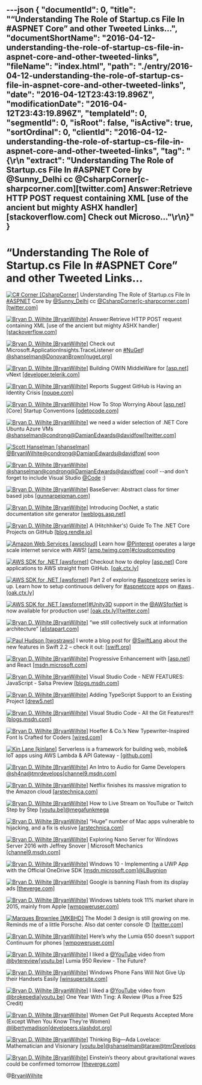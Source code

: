 ---json
{
  "documentId": 0,
  "title": "“Understanding The Role of Startup.cs File In #ASPNET Core” and other Tweeted Links…",
  "documentShortName": "2016-04-12-understanding-the-role-of-startup-cs-file-in-aspnet-core-and-other-tweeted-links",
  "fileName": "index.html",
  "path": "./entry/2016-04-12-understanding-the-role-of-startup-cs-file-in-aspnet-core-and-other-tweeted-links",
  "date": "2016-04-12T23:43:19.896Z",
  "modificationDate": "2016-04-12T23:43:19.896Z",
  "templateId": 0,
  "segmentId": 0,
  "isRoot": false,
  "isActive": true,
  "sortOrdinal": 0,
  "clientId": "2016-04-12-understanding-the-role-of-startup-cs-file-in-aspnet-core-and-other-tweeted-links",
  "tag": "{\r\n  \"extract\": \"Understanding The Role of Startup.cs File In #ASPNET Core by @Sunny_Delhi cc @CsharpCorner[c-sharpcorner.com][twitter.com] Answer:Retrieve HTTP POST request containing XML [use of the ancient but mighty ASHX handler] [stackoverflow.com] Check out Microso...\"\r\n}"
}
---

# “Understanding The Role of Startup.cs File In #ASPNET Core” and other Tweeted Links…

[<img alt="C# Corner [CsharpCorner]" src="https://songhay.blob.core.windows.net/shared-social-twitter/CsharpCorner.png">](https://t.co/ZKgCN5XG4O "C# Corner [CsharpCorner]") Understanding The Role of Startup.cs File In [#ASPNET](http://twitter.com/search?q=%23ASPNET) Core by [@Sunny_Delhi](http://twitter.com/Sunny_Delhi) cc [@CsharpCorner](http://twitter.com/CsharpCorner)[[c-sharpcorner.com]](http://www.c-sharpcorner.com/article/understanding-the-role-of-startup-cs-file-in-asp-net-core/)[[twitter.com]](http://twitter.com/CsharpCorner/status/716573517710368768/photo/1)

[<img alt="Bryan D. Wilhite [BryanWilhite]" src="https://songhay.blob.core.windows.net/shared-social-twitter/BryanWilhite.jpeg">](http://t.co/UNdqV0Z1zz "Bryan D. Wilhite [BryanWilhite]") Answer:Retrieve HTTP POST request containing XML [use of the ancient but mighty ASHX handler] [[stackoverflow.com]](http://stackoverflow.com/a/10049026/22944?stw=2)

[<img alt="Bryan D. Wilhite [BryanWilhite]" src="https://songhay.blob.core.windows.net/shared-social-twitter/BryanWilhite.jpeg">](http://t.co/UNdqV0Z1zz "Bryan D. Wilhite [BryanWilhite]") Check out Microsoft.ApplicationInsights.TraceListener on [#NuGet](http://twitter.com/search?q=%23NuGet)! [@shanselman](http://twitter.com/shanselman)[@DonovanBrown](http://twitter.com/DonovanBrown)[[nuget.org]](https://nuget.org/packages/Microsoft.ApplicationInsights.TraceListener/)

[<img alt="Bryan D. Wilhite [BryanWilhite]" src="https://songhay.blob.core.windows.net/shared-social-twitter/BryanWilhite.jpeg">](http://t.co/UNdqV0Z1zz "Bryan D. Wilhite [BryanWilhite]") Building OWIN MiddleWare for [[asp.net]](http://ASP.NET) vNext [[developer.telerik.com]](http://developer.telerik.com/featured/building-owin-middleware-for-asp-net-vnext/)

[<img alt="Bryan D. Wilhite [BryanWilhite]" src="https://songhay.blob.core.windows.net/shared-social-twitter/BryanWilhite.jpeg">](http://t.co/UNdqV0Z1zz "Bryan D. Wilhite [BryanWilhite]") Reports Suggest GitHub is Having an Identity Crisis [[noupe.com]](http://www.noupe.com/development/reports-suggest-github-identity-crisis.html)

[<img alt="Bryan D. Wilhite [BryanWilhite]" src="https://songhay.blob.core.windows.net/shared-social-twitter/BryanWilhite.jpeg">](http://t.co/UNdqV0Z1zz "Bryan D. Wilhite [BryanWilhite]") How To Stop Worrying About [[asp.net]](http://ASP.NET) [Core] Startup Conventions [[odetocode.com]](http://odetocode.com/blogs/scott/archive/2016/02/09/how-to-stop-worrying-about-asp-net-startup-conventions.aspx)

[<img alt="Bryan D. Wilhite [BryanWilhite]" src="https://songhay.blob.core.windows.net/shared-social-twitter/BryanWilhite.jpeg">](http://t.co/UNdqV0Z1zz "Bryan D. Wilhite [BryanWilhite]") we need a wider selection of .NET Core Ubuntu Azure VMs [@shanselman](http://twitter.com/shanselman)[@condrong](http://twitter.com/condrong)[@DamianEdwards](http://twitter.com/DamianEdwards)[@davidfowl](http://twitter.com/davidfowl)[[twitter.com]](http://twitter.com/BryanWilhite/status/697891630834012160/photo/1)

[<img alt="Scott Hanselman [shanselman]" src="https://songhay.blob.core.windows.net/shared-social-twitter/shanselman.jpeg">](https://t.co/KWE5X1BBOh "Scott Hanselman [shanselman]")[@BryanWilhite](http://twitter.com/BryanWilhite)[@condrong](http://twitter.com/condrong)[@DamianEdwards](http://twitter.com/DamianEdwards)[@davidfowl](http://twitter.com/davidfowl) soon

[<img alt="Bryan D. Wilhite [BryanWilhite]" src="https://songhay.blob.core.windows.net/shared-social-twitter/BryanWilhite.jpeg">](http://t.co/UNdqV0Z1zz "Bryan D. Wilhite [BryanWilhite]")[@shanselman](http://twitter.com/shanselman)[@condrong](http://twitter.com/condrong)[@DamianEdwards](http://twitter.com/DamianEdwards)[@davidfowl](http://twitter.com/davidfowl) cool! --and don't forget to include Visual Studio [@Code](http://twitter.com/Code) :)

[<img alt="Bryan D. Wilhite [BryanWilhite]" src="https://songhay.blob.core.windows.net/shared-social-twitter/BryanWilhite.jpeg">](http://t.co/UNdqV0Z1zz "Bryan D. Wilhite [BryanWilhite]") BaseServer: Abstract class for timer based jobs [[gunnarpeipman.com]](http://gunnarpeipman.com/2016/02/baseserver-abstract-class-for-timer-based-jobs/)

[<img alt="Bryan D. Wilhite [BryanWilhite]" src="https://songhay.blob.core.windows.net/shared-social-twitter/BryanWilhite.jpeg">](http://t.co/UNdqV0Z1zz "Bryan D. Wilhite [BryanWilhite]") Introducing DocNet, a static documentation site generator [[weblogs.asp.net]](http://weblogs.asp.net/fbouma/introducing-docnet-a-static-documentation-site-generator)

[<img alt="Bryan D. Wilhite [BryanWilhite]" src="https://songhay.blob.core.windows.net/shared-social-twitter/BryanWilhite.jpeg">](http://t.co/UNdqV0Z1zz "Bryan D. Wilhite [BryanWilhite]") A (Hitchhiker's) Guide To The .NET Core Projects on GitHub [[blog.rendle.io]](https://blog.rendle.io/a-guide-to-the-net-projects-on-github/)

[<img alt="Amazon Web Services [awscloud]" src="https://songhay.blob.core.windows.net/shared-social-twitter/awscloud.png">](https://t.co/8QQO0BCGlY "Amazon Web Services [awscloud]") Learn how [@Pinterest](http://twitter.com/Pinterest) operates a large scale internet service with AWS! [[amp.twimg.com]](https://amp.twimg.com/v/744d5e84-3d6e-4438-949d-69489bab1e06)[#cloudcomputing](http://twitter.com/search?q=%23cloudcomputing)

[<img alt="AWS SDK for .NET [awsfornet]" src="https://songhay.blob.core.windows.net/shared-social-twitter/awsfornet.png">](http://t.co/Ve9aKUSxar "AWS SDK for .NET [awsfornet]") Checkout how to deploy [[asp.net]](http://ASP.NET) Core applications to AWS straight from GitHub. [[oak.ctx.ly]](http://oak.ctx.ly/r/4cifc)

[<img alt="AWS SDK for .NET [awsfornet]" src="https://songhay.blob.core.windows.net/shared-social-twitter/awsfornet.png">](http://t.co/Ve9aKUSxar "AWS SDK for .NET [awsfornet]") Part 2 of exploring [#aspnetcore](http://twitter.com/search?q=%23aspnetcore) series is up. Learn how to setup continuous delivery for [#aspnetcore](http://twitter.com/search?q=%23aspnetcore) apps on [#aws](http://twitter.com/search?q=%23aws).. [[oak.ctx.ly]](http://oak.ctx.ly/r/4dhb8)

[<img alt="AWS SDK for .NET [awsfornet]" src="https://songhay.blob.core.windows.net/shared-social-twitter/awsfornet.png">](http://t.co/Ve9aKUSxar "AWS SDK for .NET [awsfornet]")[#Unity3D](http://twitter.com/search?q=%23Unity3D) support in the [@AWSforNet](http://twitter.com/AWSforNet) is now available for production use! [[oak.ctx.ly]](http://oak.ctx.ly/r/4boj4)[[twitter.com]](http://twitter.com/awsfornet/status/701931748741894144/photo/1)

[<img alt="Bryan D. Wilhite [BryanWilhite]" src="https://songhay.blob.core.windows.net/shared-social-twitter/BryanWilhite.jpeg">](http://t.co/UNdqV0Z1zz "Bryan D. Wilhite [BryanWilhite]") “we still collectively suck at information architecture” [[alistapart.com]](http://alistapart.com/article/pain-with-no-name)

[<img alt="Paul Hudson [twostraws]" src="https://songhay.blob.core.windows.net/shared-social-twitter/twostraws.png">](https://t.co/1EWSE544GV "Paul Hudson [twostraws]") I wrote a blog post for [@SwiftLang](http://twitter.com/SwiftLang) about the new features in Swift 2.2 – check it out: [[swift.org]](https://swift.org/blog/swift-2-2-new-features/)

[<img alt="Bryan D. Wilhite [BryanWilhite]" src="https://songhay.blob.core.windows.net/shared-social-twitter/BryanWilhite.jpeg">](http://t.co/UNdqV0Z1zz "Bryan D. Wilhite [BryanWilhite]") Progressive Enhancement with [[asp.net]](http://ASP.NET) and React [[msdn.microsoft.com]](https://msdn.microsoft.com/en-us/magazine/mt632272.aspx)

[<img alt="Bryan D. Wilhite [BryanWilhite]" src="https://songhay.blob.core.windows.net/shared-social-twitter/BryanWilhite.jpeg">](http://t.co/UNdqV0Z1zz "Bryan D. Wilhite [BryanWilhite]") Visual Studio Code - NEW FEATURES: JavaScript - Salsa Preview [[blogs.msdn.com]](http://blogs.msdn.com/b/user_ed/archive/2016/02/09/visual-studio-code-new-features-javascript-salsa-preview.aspx)

[<img alt="Bryan D. Wilhite [BryanWilhite]" src="https://songhay.blob.core.windows.net/shared-social-twitter/BryanWilhite.jpeg">](http://t.co/UNdqV0Z1zz "Bryan D. Wilhite [BryanWilhite]") Adding TypeScript Support to an Existing Project [[drew5.net]](http://drew5.net/code/bits-and-bytes-adding-typescript-support-to-an-existing-project/)

[<img alt="Bryan D. Wilhite [BryanWilhite]" src="https://songhay.blob.core.windows.net/shared-social-twitter/BryanWilhite.jpeg">](http://t.co/UNdqV0Z1zz "Bryan D. Wilhite [BryanWilhite]") Visual Studio Code - All the Git Features!!! [[blogs.msdn.com]](http://blogs.msdn.com/b/user_ed/archive/2016/02/08/visual-studio-code-all-the-git-features.aspx)

[<img alt="Bryan D. Wilhite [BryanWilhite]" src="https://songhay.blob.core.windows.net/shared-social-twitter/BryanWilhite.jpeg">](http://t.co/UNdqV0Z1zz "Bryan D. Wilhite [BryanWilhite]") Hoefler & Co.’s New Typewriter-Inspired Font Is Crafted for Coders [[wired.com]](http://www.wired.com/2016/02/hoefler-co-s-new-typewriter-inspired-font-is-crafted-for-coders/)

[<img alt="Kin Lane [kinlane]" src="https://songhay.blob.core.windows.net/shared-social-twitter/kinlane.png">](http://t.co/6FSPL2Nfc1 "Kin Lane [kinlane]") Serverless is a framework for building web, mobile& IoT apps using AWS Lambda & API Gateway - [[github.com]](https://github.com/serverless/serverless)

[<img alt="Bryan D. Wilhite [BryanWilhite]" src="https://songhay.blob.core.windows.net/shared-social-twitter/BryanWilhite.jpeg">](http://t.co/UNdqV0Z1zz "Bryan D. Wilhite [BryanWilhite]") An Intro to Audio for Game Developers [@sh4na](http://twitter.com/sh4na)[@tmrdevelops](http://twitter.com/tmrdevelops)[[channel9.msdn.com]](https://channel9.msdn.com/Blogs/raw-tech/An-Intro-to-Audio-for-Game-Developers)

[<img alt="Bryan D. Wilhite [BryanWilhite]" src="https://songhay.blob.core.windows.net/shared-social-twitter/BryanWilhite.jpeg">](http://t.co/UNdqV0Z1zz "Bryan D. Wilhite [BryanWilhite]") Netflix finishes its massive migration to the Amazon cloud [[arstechnica.com]](http://arstechnica.com/information-technology/2016/02/netflix-finishes-its-massive-migration-to-the-amazon-cloud/)

[<img alt="Bryan D. Wilhite [BryanWilhite]" src="https://songhay.blob.core.windows.net/shared-social-twitter/BryanWilhite.jpeg">](http://t.co/UNdqV0Z1zz "Bryan D. Wilhite [BryanWilhite]") How to Live Stream on YouTube or Twitch Step by Step [[youtu.be]](https://youtu.be/GbbzrRIhTgc)[@megafunkmega](http://twitter.com/megafunkmega)

[<img alt="Bryan D. Wilhite [BryanWilhite]" src="https://songhay.blob.core.windows.net/shared-social-twitter/BryanWilhite.jpeg">](http://t.co/UNdqV0Z1zz "Bryan D. Wilhite [BryanWilhite]") “Huge” number of Mac apps vulnerable to hijacking, and a fix is elusive [[arstechnica.com]](http://arstechnica.com/security/2016/02/huge-number-of-mac-apps-vulnerable-to-hijacking-and-a-fix-is-elusive/)

[<img alt="Bryan D. Wilhite [BryanWilhite]" src="https://songhay.blob.core.windows.net/shared-social-twitter/BryanWilhite.jpeg">](http://t.co/UNdqV0Z1zz "Bryan D. Wilhite [BryanWilhite]") Exploring Nano Server for Windows Server 2016 with Jeffrey Snover | Microsoft Mechanics [[channel9.msdn.com]](https://channel9.msdn.com/Shows/Mechanics/Exploring-Nano-Server-for-Windows-Server-2016-with-Jeffrey-Snover)

[<img alt="Bryan D. Wilhite [BryanWilhite]" src="https://songhay.blob.core.windows.net/shared-social-twitter/BryanWilhite.jpeg">](http://t.co/UNdqV0Z1zz "Bryan D. Wilhite [BryanWilhite]") Windows 10 - Implementing a UWP App with the Official OneDrive SDK [[msdn.microsoft.com]](https://msdn.microsoft.com/en-us/magazine/mt632271.aspx)[@LBugnion](http://twitter.com/LBugnion)

[<img alt="Bryan D. Wilhite [BryanWilhite]" src="https://songhay.blob.core.windows.net/shared-social-twitter/BryanWilhite.jpeg">](http://t.co/UNdqV0Z1zz "Bryan D. Wilhite [BryanWilhite]") Google is banning Flash from its display ads [[theverge.com]](http://www.theverge.com/2016/2/10/10957570/google-bans-flash-display-ads-january-2017)

[<img alt="Bryan D. Wilhite [BryanWilhite]" src="https://songhay.blob.core.windows.net/shared-social-twitter/BryanWilhite.jpeg">](http://t.co/UNdqV0Z1zz "Bryan D. Wilhite [BryanWilhite]") Windows tablets took 11% market share in 2015, mainly from Apple [[wmpoweruser.com]](http://wmpoweruser.com/windows-tablets-took-11-market-share-in-2015-mainly-from-apple/)

[<img alt="Marques Brownlee [MKBHD]" src="https://songhay.blob.core.windows.net/shared-social-twitter/MKBHD.png">](http://t.co/V3ZCRgfY7f "Marques Brownlee [MKBHD]") The Model 3 design is still growing on me. Reminds me of a little Porsche. Also dat center console 😍 [[twitter.com]](http://twitter.com/MKBHD/status/715999255740153856/photo/1)

[<img alt="Bryan D. Wilhite [BryanWilhite]" src="https://songhay.blob.core.windows.net/shared-social-twitter/BryanWilhite.jpeg">](http://t.co/UNdqV0Z1zz "Bryan D. Wilhite [BryanWilhite]") Here’s why the Lumia 650 doesn’t support Continuum for phones [[wmpoweruser.com]](http://wmpoweruser.com/heres-why-the-lumia-650-doesnt-support-continuum-for-phones/)

[<img alt="Bryan D. Wilhite [BryanWilhite]" src="https://songhay.blob.core.windows.net/shared-social-twitter/BryanWilhite.jpeg">](http://t.co/UNdqV0Z1zz "Bryan D. Wilhite [BryanWilhite]") I liked a [@YouTube](http://twitter.com/YouTube) video from [@bytereview](http://twitter.com/bytereview)[[youtu.be]](http://youtu.be/qDJZQ_O-4SI?a) Lumia 950 Review - The Future?

[<img alt="Bryan D. Wilhite [BryanWilhite]" src="https://songhay.blob.core.windows.net/shared-social-twitter/BryanWilhite.jpeg">](http://t.co/UNdqV0Z1zz "Bryan D. Wilhite [BryanWilhite]") Windows Phone Fans Will Not Give Up their Handsets Easily [[winsupersite.com]](http://winsupersite.com/windows-phone/windows-phone-fans-will-not-give-their-handsets-easily)

[<img alt="Bryan D. Wilhite [BryanWilhite]" src="https://songhay.blob.core.windows.net/shared-social-twitter/BryanWilhite.jpeg">](http://t.co/UNdqV0Z1zz "Bryan D. Wilhite [BryanWilhite]") I liked a [@YouTube](http://twitter.com/YouTube) video from [@brokepedia](http://twitter.com/brokepedia)[[youtu.be]](http://youtu.be/Wjj0xxgJC9U?a) One Year With Ting: A Review (Plus a Free $25 Credit)

[<img alt="Bryan D. Wilhite [BryanWilhite]" src="https://songhay.blob.core.windows.net/shared-social-twitter/BryanWilhite.jpeg">](http://t.co/UNdqV0Z1zz "Bryan D. Wilhite [BryanWilhite]") Women Get Pull Requests Accepted More (Except When You Know They're Women) [@libertymadison](http://twitter.com/libertymadison)[[developers.slashdot.org]](http://developers.slashdot.org/story/16/02/10/1945257/women-get-pull-requests-accepted-more-except-when-you-know-theyre-women?utm_source=feedly1.0mainlinkanon&utm_medium=feed)

[<img alt="Bryan D. Wilhite [BryanWilhite]" src="https://songhay.blob.core.windows.net/shared-social-twitter/BryanWilhite.jpeg">](http://t.co/UNdqV0Z1zz "Bryan D. Wilhite [BryanWilhite]") Thinking Big—Ada Lovelace: Mathematician and Visionary [[youtu.be]](https://youtu.be/I8anbtav59s)[@shanselman](http://twitter.com/shanselman)[@taraw](http://twitter.com/taraw)[@tmrDevelops](http://twitter.com/tmrDevelops)

[<img alt="Bryan D. Wilhite [BryanWilhite]" src="https://songhay.blob.core.windows.net/shared-social-twitter/BryanWilhite.jpeg">](http://t.co/UNdqV0Z1zz "Bryan D. Wilhite [BryanWilhite]") Einstein’s theory about gravitational waves could be confirmed tomorrow [[theverge.com]](http://www.theverge.com/2016/2/10/10958154/einstein-gravitational-waves-ligo-discovery-announcement-live-stream)

@[BryanWilhite](https://twitter.com/BryanWilhite)
